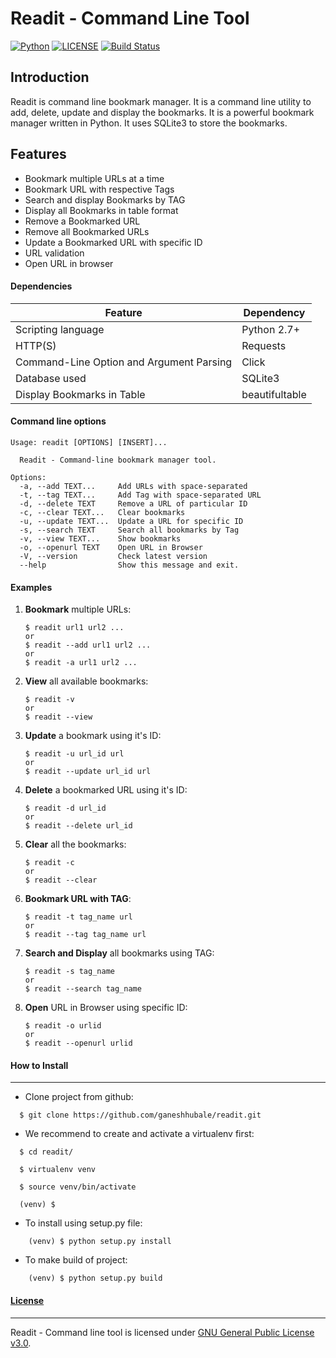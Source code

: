 # Readit - Command Line Tool

[![Python](https://img.shields.io/badge/python-2.7%2C%203.6-blue.svg)]() [![LICENSE](https://img.shields.io/badge/license-GPLv3-yellow.svg?maxAge=2592000)]() [![Build Status](https://travis-ci.org/freeCodeCamp/how-to-contribute-to-open-source.svg?branch=master)](https://travis-ci.org/freeCodeCamp/how-to-contribute-to-open-source)

## Introduction

Readit is command line bookmark manager. It is a command line utility to add, delete, update and display the bookmarks. It is a powerful bookmark manager written in Python. It uses SQLite3 to store the bookmarks.

## Features

  - Bookmark multiple URLs at a time
  - Bookmark URL with respective Tags
  - Search and display Bookmarks by TAG
  - Display all Bookmarks in table format
  - Remove a Bookmarked URL
  - Remove all Bookmarked URLs 
  - Update a Bookmarked URL with specific ID
  - URL validation
  - Open URL in browser 

#### Dependencies

| Feature | Dependency |
| --- | --- |
| Scripting language | Python 2.7+ |
| HTTP(S) | Requests |
| Command-Line Option and Argument Parsing  | Click |
| Database used  | SQLite3 |
| Display Bookmarks in Table | beautifultable |


#### Command line options

```
Usage: readit [OPTIONS] [INSERT]...

  Readit - Command-line bookmark manager tool.

Options:
  -a, --add TEXT...     Add URLs with space-separated
  -t, --tag TEXT...     Add Tag with space-separated URL
  -d, --delete TEXT     Remove a URL of particular ID
  -c, --clear TEXT...   Clear bookmarks
  -u, --update TEXT...  Update a URL for specific ID
  -s, --search TEXT     Search all bookmarks by Tag
  -v, --view TEXT...    Show bookmarks
  -o, --openurl TEXT    Open URL in Browser 
  -V, --version         Check latest version
  --help                Show this message and exit.
```

#### Examples


1. **Bookmark** multiple URLs:

       $ readit url1 url2 ...
       or
       $ readit --add url1 url2 ...
       or
       $ readit -a url1 url2 ...

       
2. **View** all available bookmarks:

       $ readit -v
       or 
       $ readit --view

      
3. **Update** a bookmark using it's ID:

       $ readit -u url_id url
       or
       $ readit --update url_id url

     
4. **Delete** a bookmarked URL using it's ID:

       $ readit -d url_id
       or
       $ readit --delete url_id 
       
       
5. **Clear** all the bookmarks:

       $ readit -c
       or
       $ readit --clear

6. **Bookmark URL with TAG**:
 
       $ readit -t tag_name url
       or
       $ readit --tag tag_name url

7. **Search and Display** all bookmarks using TAG:
      
       $ readit -s tag_name 
       or
       $ readit --search tag_name

8. **Open** URL in Browser using specific ID:

       $ readit -o urlid
       or
       $ readit --openurl urlid

#### How to Install
-----------------

* Clone project from github:
```
  $ git clone https://github.com/ganeshhubale/readit.git
```

* We recommend to create and activate a virtualenv first:
```
  $ cd readit/
  
  $ virtualenv venv 

  $ source venv/bin/activate
  	
  (venv) $
```

* To install using setup.py file:
```	
	(venv) $ python setup.py install
```

* To make build of project:
```
	(venv) $ python setup.py build
```	

    
 
#### [License](https://github.com/ganeshhubale/readit/blob/master/LICENSE)
----

Readit - Command line tool is licensed under [GNU General Public License v3.0](https://github.com/ganeshhubale/readit/blob/master/LICENSE).



